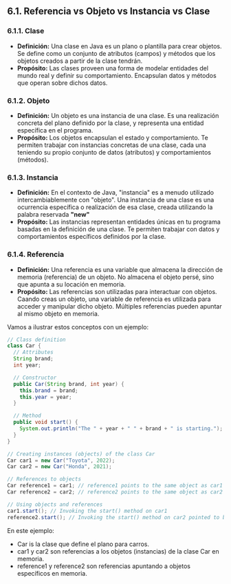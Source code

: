 ## 6.1. Referencia vs Objeto vs Instancia vs Clase

### 6.1.1. Clase

- **Definición:** Una clase en Java es un plano o plantilla para crear objetos. Se define como un conjunto de atributos (campos) y métodos que los objetos creados a partir de la clase tendrán.
- **Propósito:** Las clases proveen una forma de modelar entidades del mundo real y definir su comportamiento. Encapsulan datos y métodos que operan sobre dichos datos.

### 6.1.2. Objeto

- **Definición:** Un objeto es una instancia de una clase. Es una realización concreta del plano definido por la clase, y representa una entidad específica en el programa.
- **Propósito:** Los objetos encapsulan el estado y comportamiento. Te permiten trabajar con instancias concretas de una clase, cada una teniendo su propio conjunto de datos (atributos) y comportamientos (métodos).

### 6.1.3. Instancia

- **Definición:** En el contexto de Java, "instancia" es a menudo utilizado intercambiablemente con "objeto". Una instancia de una clase es una ocurrencia específica o realización de esa clase, creada utilizando la palabra reservada **"new"**
- **Propósito:** Las instancias representan entidades únicas en tu programa basadas en la definición de una clase. Te permiten trabajar con datos y comportamientos específicos definidos por la clase.

### 6.1.4. Referencia

- **Definición:** Una referencia es una variable que almacena la dirección de memoria (referencia) de un objeto. No almacena el objeto persé, sino que apunta a su locación en memoria.
- **Propósito:** Las referencias son utilizadas para interactuar con objetos. Caando creas un objeto, una variable de referencia es utilizada para acceder y manipular dicho objeto. Múltiples referencias pueden apuntar al mismo objeto en memoria.

Vamos a ilustrar estos conceptos con un ejemplo:

```java
// Class definition
class Car {
  // Attributes
  String brand;
  int year;

  // Constructor
  public Car(String brand, int year) {
    this.brand = brand;
    this.year = year;
  }

  // Method
  public void start() {
    System.out.println("The " + year + " " + brand + " is starting.");
  }
}

// Creating instances (objects) of the class Car
Car car1 = new Car("Toyota", 2022);
Car car2 = new Car("Honda", 2021);

// References to objects
Car reference1 = car1; // reference1 points to the same object as car1
Car reference2 = car2; // reference2 points to the same object as car2

// Using objects and references
car1.start(); // Invoking the start() method on car1
reference2.start(); // Invoking the start() method on car2 pointed to by the reference2
```

En este ejemplo:

- Car is la clase que define el plano para carros.
- car1 y car2 son referencias a los objetos (instancias) de la clase Car en memoria.
- reference1 y reference2 son referencias apuntando a objetos específicos en memoria.
